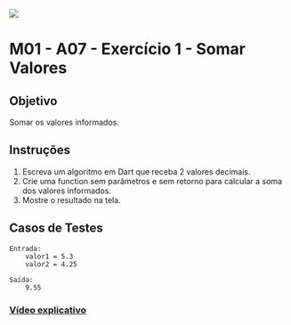 ﻿![](https://i.imgur.com/xG74tOh.png)

# M01 - A07 - Exercício 1 - Somar Valores

## Objetivo

Somar os valores informados.

## Instruções

1. Escreva um algoritmo em Dart que receba 2 valores decimais.
2. Crie uma function sem parâmetros e sem retorno para calcular a soma dos valores informados.
3. Mostre o resultado na tela.

## Casos de Testes

```
Entrada:
	valor1 = 5.3
	valor2 = 4.25

Saída:
	9.55
```

### [Vídeo explicativo](https://drive.google.com/file/d/1HBWWN5N97M6VRVsRXr-6OgjqX8f5dK_I/view?usp=sharing)
